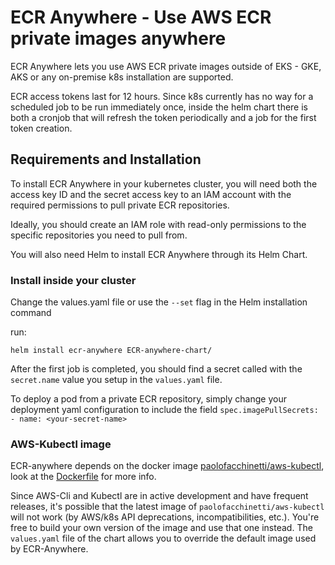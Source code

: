# ECR Anywhere - Use AWS ECR private images anywhere

ECR Anywhere lets you use AWS ECR private images outside of EKS - GKE, AKS or any on-premise k8s installation are supported.

ECR access tokens last for 12 hours.
Since k8s currently has no way for a scheduled job to be run immediately once, inside the helm chart there is both a cronjob that will refresh the token periodically and a job for the first token creation.

## Requirements and Installation

To install ECR Anywhere in your kubernetes cluster, you will need both the access key ID and the secret access key to an IAM account with the required permissions to pull private ECR repositories.

Ideally, you should create an IAM role with read-only permissions to the specific repositories you need to pull from.

You will also need Helm to install ECR Anywhere through its Helm Chart.

### Install inside your cluster

Change the values.yaml file or use the `--set` flag in the Helm installation command

run:

`helm install ecr-anywhere ECR-anywhere-chart/`

After the first job is completed, you should find a secret called with the `secret.name` value you setup in the `values.yaml` file.

To deploy a pod from a private ECR repository, simply change your deployment yaml configuration to include the field `spec.imagePullSecrets: - name: <your-secret-name>`

### AWS-Kubectl image

ECR-anywhere depends on the docker image [paolofacchinetti/aws-kubectl](https://hub.docker.com/r/paolofacchinetti/aws-kubectl), look at the [Dockerfile](/Dockerfile) for more info.

Since AWS-Cli and Kubectl are in active development and have frequent releases, it's possible that the latest image of `paolofacchinetti/aws-kubectl` will not work (by AWS/k8s API deprecations, incompatibilities, etc.). You're free to build your own version of the image and use that one instead. The `values.yaml` file of the chart allows you to override the default image used by ECR-Anywhere.
